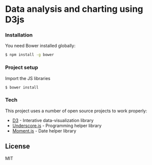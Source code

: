 # Data analysis and charting using D3js

### Installation

You need Bower installed globally:

```sh
$ npm install -g bower
```

### Project setup
Import the JS libraries
```sh
$ bower install
```

### Tech

This project uses a number of open source projects to work properly:

* [D3] - Interative data-visualization library
* [Underscore.js] - Programming helper library
* [Moment.js] - Date helper library

License
----

MIT


[//]: # (These are reference links used in the body of this note and get stripped out when the markdown processor does its job. There is no need to format nicely because it shouldn't be seen. Thanks SO - http://stackoverflow.com/questions/4823468/store-comments-in-markdown-syntax)


   [Underscore.js]: <http://underscorejs.org/>
   [d3]: <http://d3js.org/>
   [Moment.js]: <http://momentjs.com/>
